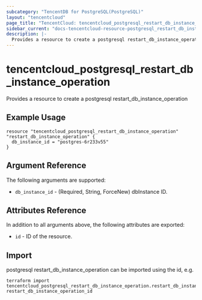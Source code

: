 ```yaml
---
subcategory: "TencentDB for PostgreSQL(PostgreSQL)"
layout: "tencentcloud"
page_title: "TencentCloud: tencentcloud_postgresql_restart_db_instance_operation"
sidebar_current: "docs-tencentcloud-resource-postgresql_restart_db_instance_operation"
description: |-
  Provides a resource to create a postgresql restart_db_instance_operation
---
```


# tencentcloud_postgresql_restart_db_instance_operation

Provides a resource to create a postgresql restart_db_instance_operation

## Example Usage

```hcl
resource "tencentcloud_postgresql_restart_db_instance_operation" "restart_db_instance_operation" {
  db_instance_id = "postgres-6r233v55"
}
```

## Argument Reference

The following arguments are supported:

* `db_instance_id` - (Required, String, ForceNew) dbInstance ID.

## Attributes Reference

In addition to all arguments above, the following attributes are exported:

* `id` - ID of the resource.



## Import

postgresql restart_db_instance_operation can be imported using the id, e.g.

```
terraform import tencentcloud_postgresql_restart_db_instance_operation.restart_db_instance_operation restart_db_instance_operation_id
```

